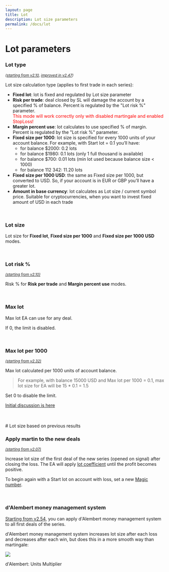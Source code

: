 ```yaml
---
layout: page
title: Lot
description: Lot size parameters
permalink: /docs/lot
---
```


# Lot parameters

### Lot type

<sup>*([starting from v2.10](/docs/versions-history#20200518-210), [improved in v2.47](/docs/versions-history#20220520-247))*</sup>

Lot size calculation type (applies to first trade in each series): <br/>
* **Fixed lot**: lot is fixed and regulated by Lot size parameter
* **Risk per trade**: deal closed by SL will damage the account by a specified % of balance. Percent is regulated by the "Lot risk %" parameter. <br/><span style="color:red">This mode will work correctly only with  disabled martingale and enabled StopLoss!</span>
* **Margin percent use**: lot calculates to use specified % of margin. Percent is regulated by the "Lot risk %" parameter.
* **Fixed size per 1000**: lot size is specified for every 1000 units of your account balance. For example, with Start lot = 0.1 you’ll have: <br/>
  - for balance $2000: 0.2 lots
  - for balance $1980: 0.1 lots (only 1 full thousand is available)
  - for balance $700: 0.01 lots (min lot used because balance size < 1000)
  - for balance 112 342: 11.20 lots
* **Fixed size per 1000 USD**: the same as Fixed size per 1000, but converted to USD. So, if your account is in EUR or GBP you’ll have a greater lot.
* **Amount in base currency**: lot calculates as Lot size / current symbol price. Suitable for cryptocurrencies, when you want to invest fixed amount of USD in each trade

<br />

### Lot size

Lot size for **Fixed lot**, **Fixed size per 1000** and **Fixed size per 1000 USD** modes.

<br />

### Lot risk %

<sup>[*(starting from v2.10)*](/docs/versions-history#20200518-210)</sup>

Risk % for **Risk per trade** and **Margin percent use** modes.

<br />

### Max lot

Max lot EA can use for any deal.

If 0, the limit is disabled.

<br />

### Max lot per 1000

<sup>[*(starting from v2.32)*](/docs/versions-history#20210605-232)</sup>

Max lot calculated per 1000 units of account balance.

> For example, with balance 15000 USD and Max lot per 1000 = 0.1, max lot size for EA will be 15 * 0.1 = 1.5

Set 0 to disable the limit.

[Initial discussion is here](https://communitypowerea.userecho.com/en/communities/1/topics/196-max-lot-option-max-lot-per-1000)

<br />
<br />
# Lot size based on previous results

### Apply martin to the new deals

<sup>[*(starting from v2.07)*](/docs/versions-history#20200504-207)</sup>

Increase lot size of the first deal of the new series (opened on signal) after closing the loss. The EA will apply [lot coefficient](/docs/martingale#lot-coefficient--adding--x0) until the profit becomes positive.

To begin again with a Start lot on account with loss, set a new [Magic number](/docs/main-parameters#expert-id).

<br />

### d'Alembert money management system

[Starting from v2.54](/docs/versions-history#20230427-0706-254), you can apply d'Alembert money management system to all first deals of the series.

d'Alembert money management system increases lot size after each loss and decreases after each win, but does this in a more smooth way than martingale:

![](/docs/assets/img/dAlambert1.png)

d'Alembert: Units Multiplier